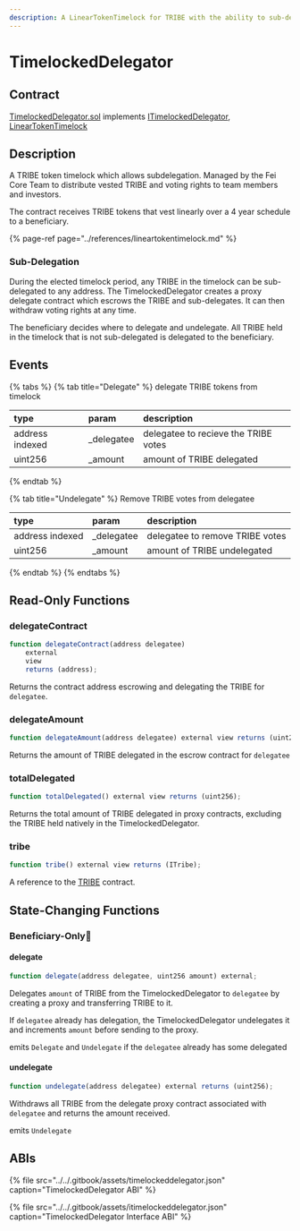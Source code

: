 ```yaml
---
description: A LinearTokenTimelock for TRIBE with the ability to sub-delegate locked tokens
---
```


# TimelockedDelegator

## Contract

[TimelockedDelegator.sol](https://github.com/fei-protocol/fei-protocol-core/blob/master/contracts/dao/TimelockedDelegator.sol) implements [ITimelockedDelegator](https://github.com/fei-protocol/fei-protocol-core/blob/master/contracts/dao/ITimelockedDelegator.sol), [LinearTokenTimelock](https://github.com/fei-protocol/fei-protocol-core/blob/master/contracts/utils/LinearTokenTimelock.sol)

## Description

A TRIBE token timelock which allows subdelegation. Managed by the Fei Core Team to distribute vested TRIBE and voting rights to team members and investors.

The contract receives TRIBE tokens that vest linearly over a 4 year schedule to a beneficiary. 

{% page-ref page="../references/lineartokentimelock.md" %}

### Sub-Delegation

During the elected timelock period, any TRIBE in the timelock can be sub-delegated to any address. The TimelockedDelegator creates a proxy delegate contract which escrows the TRIBE and sub-delegates. It can then withdraw voting rights at any time. 

The beneficiary decides where to delegate and undelegate. All TRIBE held in the timelock that is not sub-delegated is delegated to the beneficiary.

## Events

{% tabs %}
{% tab title="Delegate" %}
delegate TRIBE tokens from timelock

| type | param | description |
| :--- | :--- | :--- |
| address indexed | \_delegatee | delegatee to recieve the TRIBE votes |
| uint256 | \_amount | amount of TRIBE delegated |
{% endtab %}

{% tab title="Undelegate" %}
Remove TRIBE votes from delegatee

| type | param | description |
| :--- | :--- | :--- |
| address indexed | \_delegatee | delegatee to remove TRIBE votes |
| uint256 | \_amount | amount of TRIBE undelegated |
{% endtab %}
{% endtabs %}

## Read-Only Functions

### delegateContract

```javascript
function delegateContract(address delegatee)
    external
    view
    returns (address);
```

Returns the contract address escrowing and delegating the TRIBE for `delegatee`.

### delegateAmount

```javascript
function delegateAmount(address delegatee) external view returns (uint256);
```

Returns the amount of TRIBE delegated in the escrow contract for `delegatee`

### totalDelegated

```javascript
function totalDelegated() external view returns (uint256);
```

Returns the total amount of TRIBE delegated in proxy contracts, excluding the TRIBE held natively in the TimelockedDelegator.

### tribe

```javascript
function tribe() external view returns (ITribe);
```

A reference to the [TRIBE](../../governance/tribe.md) contract.

## State-Changing Functions <a id="state-changing-functions"></a>

### Beneficiary-Only👑

#### delegate

```javascript
function delegate(address delegatee, uint256 amount) external;
```

Delegates `amount` of TRIBE from the TimelockedDelegator to `delegatee` by creating a proxy and transferring TRIBE to it.

If `delegatee` already has delegation, the TimelockedDelegator undelegates it and increments `amount` before sending to the proxy.

emits `Delegate` and `Undelegate` if the `delegatee` already has some delegated

#### undelegate

```javascript
function undelegate(address delegatee) external returns (uint256);
```

Withdraws all TRIBE from the delegate proxy contract associated with `delegatee` and returns the amount received.

emits `Undelegate`

## ABIs

{% file src="../../.gitbook/assets/timelockeddelegator.json" caption="TimelockedDelegator ABI" %}

{% file src="../../.gitbook/assets/itimelockeddelegator.json" caption="TimelockedDelegator Interface ABI" %}

